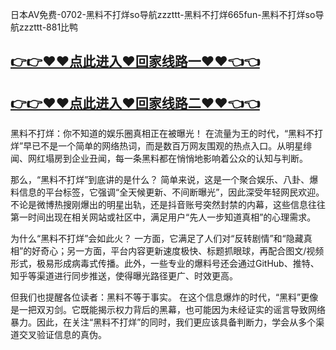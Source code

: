 日本AV免费-0702-黑料不打烊so导航zzzttt-黑料不打烊665fun-黑料不打烊so导航zzzttt-881比鸭

## [👉👉♥♥点此进入♥回家线路一♥♥👈👈](https://unpkg.com/182-4run/index.html)
## [👉👉♥♥点此进入♥回家线路二♥♥👈👈](https://unpkg.com/182-6run/index.html)

黑料不打烊：你不知道的娱乐圈真相正在被曝光！
在流量为王的时代，“黑料不打烊”早已不是一个简单的网络热词，而是数百万网友围观的热点入口。从明星绯闻、网红塌房到企业丑闻，每一条黑料都在悄悄地影响着公众的认知与判断。

那么，“黑料不打烊”到底讲的是什么？
简单来说，这是一个聚合娱乐、八卦、爆料信息的平台标签，它强调“全天候更新、不间断曝光”，因此深受年轻网民欢迎。不论是微博热搜刚爆出的明星出轨，还是抖音账号突然封禁的内幕，这些信息往往第一时间出现在相关网站或社区中，满足用户“先人一步知道真相”的心理需求。

为什么“黑料不打烊”会如此火？
一方面，它满足了人们对“反转剧情”和“隐藏真相”的好奇心；另一方面，平台内容更新速度极快、标题抓眼球，再配合图文/视频形式，极易形成病毒式传播。此外，一些专业的爆料号还会通过GitHub、推特、知乎等渠道进行同步推送，使得曝光路径更广、时效更高。

但我们也提醒各位读者：黑料不等于事实。
在这个信息爆炸的时代，“黑料”更像是一把双刃剑。它既能揭示权力背后的黑幕，也可能因为未经证实的谣言导致网络暴力。因此，在关注“黑料不打烊”的同时，我们更应该具备判断力，学会从多个渠道交叉验证信息的真伪。
